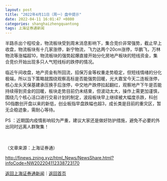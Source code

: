 ```yaml
---
layout: post
title: "2022年4月11日（周一）盘中提示"
date: 2022-04-11 16:01:47 +0800
categories: shanghaizhengquantong
tags: 上海证券通新闻
---
```

<p>半路杀出个程咬金，物流板块受到周末消息影响下，集合竞价非常强势，截止早上收盘，物流板块有十几家涨停，新宁物流，飞力达两个20cm涨停，华鹏飞，万林物流等涨幅超10，物流板块的强势起爆直接开始分化房地产板块的短线资金，集合竞价开始出现多只人气短线标的跌停的情况。</p><p>临近午间收盘，地产资金有所回流，招保万金等权重走势稳定，但短线情绪的分化极端，所以当下策略就围绕观察高标是否能强势回暖，光大嘉宝今天二连板涨停，核心龙头天保基建承压换手后涨停，中交地产跌停拉起翻红，观察地产下午是否能持续得到资金的回暖，板块走势目前仍未结束，但波动太大，操作上需更加谨慎，围绕几个核心活口进行交易计划的制定，波段板块早上继续被大幅度杀跌，科创50指数创开盘以来的新低，创业板指早盘跌幅也超3，成长类是目前的重灾区，暂无企稳迹象，需耐心等待。</p><p>PS ：近期国内疫情影响较为严重，建议大家还是做好防护措施，避免不必要的外出同时远离人群聚集！</p><p>　</p><p class="em_media">（文章来源：上海证券通）</p>

<http://finews.zning.xyz/html_News/NewsShare.html?infoCode=NW202204112338723170>

[返回上海证券通新闻](//finews.withounder.com/category/shanghaizhengquantong.html)｜[返回首页](//finews.withounder.com/)